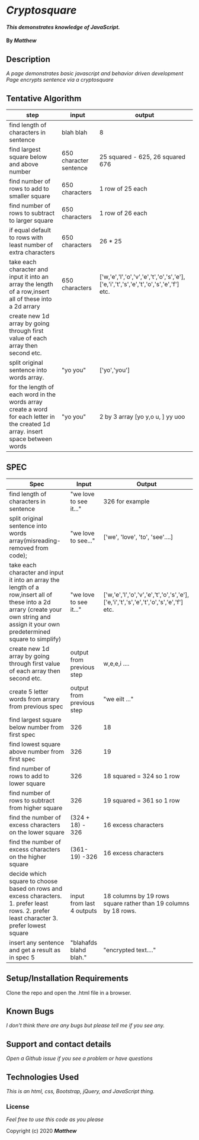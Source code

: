 
# _Cryptosquare_

#### _This demonstrates knowledge of JavaScript._

#### By _**Matthew**_


## Description

_A page demonstrates basic javascript and behavior driven development_
_Page encrypts sentence via a cryptosquare_


## Tentative Algorithm
| step                                                                                                                             | input                  | output                                                                                  |
|----------------------------------------------------------------------------------------------------------------------------------|------------------------|-----------------------------------------------------------------------------------------|
| find length of characters in sentence                                                                                            | blah blah              | 8                                                                                       |
| find largest square below and above number                                                                                       | 650 character sentence | 25 squared - 625, 26 squared 676                                                        |
| find number of rows to add to smaller square                                                                                     | 650 characters         | 1 row of 25 each                                                                        |
| find number of rows to subtract to larger square                                                                                 | 650 characters         | 1 row of 26 each                                                                        |
| if equal default to rows with least number of extra characters                                                                   | 650 characters         | 26 * 25                                                                                 |
| take each character and input it into an array the length of a row,insert all of these into a 2d arrary                          | 650 characters         | ['w,'e','l','o','v','e','t','o','s','e'], ['e,'i','t','s','e','t','o','s','e','f'] etc. |
| create new 1d array by going through first value of each array then second etc.                                                  |                        |                                                                                         |
| split original sentence into words array.                                                                                        | "yo you"               | ['yo','you']                                                                            |
| for the length of each word in the words array create a word for each letter in the created 1d array. insert space between words | "yo you"               | 2 by 3 array [yo y,o u, ] yy uoo                                                        |

## SPEC
| Spec                                                                                                                                                                                     | Input                      | Output                                                                                   |
|------------------------------------------------------------------------------------------------------------------------------------------------------------------------------------------|----------------------------|------------------------------------------------------------------------------------------|
| find length of characters in sentence                                                                                                                                                    | "we love to see it..."     | 326 for example                                                                          |
| split original sentence into words array(misreading-removed from code);                                                                                                                  | "we love to see..."        | ['we', 'love', 'to', 'see'....]                                                          |
| take each character and input it into an array the length of a row,insert all of these into a 2d arrary (create your own string and assign it your own predetermined square to simplify) | "we love to see it..."     | ['w,'e','l','o','v','e','t','o','s','e'], ['e,'i','t','s','e','t','o','s','e','f'] etc.  |
| create new 1d array by going through first value of each array then second etc.                                                                                                          | output from previous step  | w,e,e,i ....                                                                             |
| create 5 letter words from arrary from previous spec                                                                                                                                     | output from previous step  | "we eilt ..."                                                                            |
| find largest square  below number from first spec                                                                                                                                        | 326                        | 18                                                                                       |
| find lowest square above  number from first spec                                                                                                                                         | 326                        | 19                                                                                       |
| find number of rows to add to lower square                                                                                                                                               | 326                        | 18 squared = 324 so 1 row                                                                |
| find number of rows to subtract from higher square                                                                                                                                       | 326                        | 19 squared = 361 so 1 row                                                                |
| find the number of excess characters on the lower square                                                                                                                                 | (324 + 18) - 326           | 16 excess characters                                                                     |
| find the number of excess characters on the higher square                                                                                                                                | (361-19) -326              | 16 excess characters                                                                     |
| decide which square to choose based on rows and excess characters. 1. prefer least rows. 2. prefer least character 3. prefer lowest square                                               | input from last 4 outputs  | 18 columns by 19 rows square rather than 19 columns by 18 rows.                          |
| insert any sentence and get a result as in spec 5                                                                                                                                        | "blahafds blahd blah."     | "encrypted text...."                                                                     |
## Setup/Installation Requirements

Clone the repo and open the .html file in a browser.

## Known Bugs

_I don't think there are any bugs but please tell me if you see any._

## Support and contact details

_Open a Github issue if you see a problem or have questions_

## Technologies Used

_This is an html, css, Bootstrap, jQuery, and JavaScript thing._

### License

*Feel free to use this code as you please*

Copyright (c) 2020 **_Matthew_**
